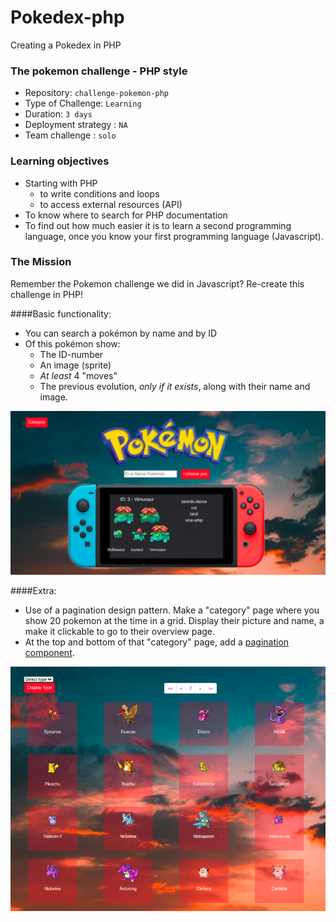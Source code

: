 # Pokedex-php
Creating a Pokedex in PHP

### The pokemon challenge - PHP style

- Repository: `challenge-pokemon-php`
- Type of Challenge: `Learning`
- Duration: `3 days`
- Deployment strategy : `NA`
- Team challenge : `solo`

### Learning objectives
- Starting with PHP
    * to write conditions and loops
    * to access external resources (API)
- To know where to search for PHP documentation
- To find out how much easier it is to learn a second programming language, once you know your first programming language (Javascript).

### The Mission
Remember the Pokemon challenge we did in Javascript?
Re-create this challenge in PHP!

####Basic functionality:
* You can search a pokémon by name and by ID
* Of this pokémon show:
    * The ID-number
    * An image (sprite)
    * _At least_ 4 "moves"
    * The previous evolution, _only if it exists_, along with their name and image.
    
![pokedex](img/pokedex.png)

####Extra:
* Use of a pagination design pattern. Make a "category" page where you show 20 pokemon at the time in a grid. Display their picture and name, a make it clickable to go to their overview page.
* At the top and bottom of that "category" page, add a [pagination component](https://getbootstrap.com/docs/4.0/components/pagination/).

![category](img/pokedex2.png)

